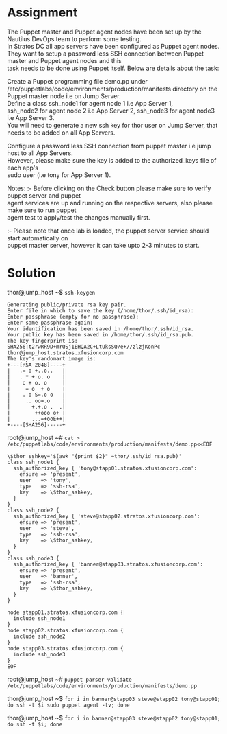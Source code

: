 # Assignment
The Puppet master and Puppet agent nodes have been set up by the Nautilus DevOps team to perform some testing.  
In Stratos DC all app servers have been configured as Puppet agent nodes.  
They want to setup a password less SSH connection between Puppet master and Puppet agent nodes and this  
task needs to be done using Puppet itself. Below are details about the task:

Create a Puppet programming file demo.pp under  
/etc/puppetlabs/code/environments/production/manifests directory on the Puppet master node i.e on Jump Server.  
Define a class ssh_node1 for agent node 1 i.e App Server 1,  
ssh_node2 for agent node 2 i.e App Server 2, ssh_node3 for agent node3 i.e App Server 3.  
You will need to generate a new ssh key for thor user on Jump Server, that needs to be added on all App Servers.

Configure a password less SSH connection from puppet master i.e jump host to all App Servers.  
However, please make sure the key is added to the authorized_keys file of each app's  
sudo user (i.e tony for App Server 1).

Notes: :- Before clicking on the Check button please make sure to verify puppet server and puppet  
agent services are up and running on the respective servers, also please make sure to run puppet  
agent test to apply/test the changes manually first.

:- Please note that once lab is loaded, the puppet server service should start automatically on  
puppet master server, however it can take upto 2-3 minutes to start.

# Solution
thor@jump_host ~$ `ssh-keygen`
```
Generating public/private rsa key pair.
Enter file in which to save the key (/home/thor/.ssh/id_rsa): 
Enter passphrase (empty for no passphrase): 
Enter same passphrase again: 
Your identification has been saved in /home/thor/.ssh/id_rsa.
Your public key has been saved in /home/thor/.ssh/id_rsa.pub.
The key fingerprint is:
SHA256:t2rwRR9D+mrQSj1EHQA2C+LtUksSQ/e+//zlzjKonPc thor@jump_host.stratos.xfusioncorp.com
The key's randomart image is:
+---[RSA 2048]----+
|   .= o +..o..   |
|   . * + o. o    |
|    o + o. o     |
|     = o  + o    |
|    . o S=.o o   |
|     .. oo=.o    |
|       +.+.o .  .|
|        ++ooo o+ |
|       ...=+ooE++|
+----[SHA256]-----+
```
root@jump_host ~# `cat > /etc/puppetlabs/code/environments/production/manifests/demo.pp<<EOF`
```
\$thor_sshkey='$(awk "{print $2}" ~thor/.ssh/id_rsa.pub)'
class ssh_node1 {
  ssh_authorized_key { 'tony@stapp01.stratos.xfusioncorp.com':
    ensure => 'present',
    user   => 'tony',
    type   => 'ssh-rsa',
    key    => \$thor_sshkey,
  }
}
class ssh_node2 {
  ssh_authorized_key { 'steve@stapp02.stratos.xfusioncorp.com':
    ensure => 'present',
    user   => 'steve',
    type   => 'ssh-rsa',
    key    => \$thor_sshkey,
  }
}
class ssh_node3 {
  ssh_authorized_key { 'banner@stapp03.stratos.xfusioncorp.com':
    ensure => 'present',
    user   => 'banner',
    type   => 'ssh-rsa',
    key    => \$thor_sshkey,
  }
}

node stapp01.stratos.xfusioncorp.com {
  include ssh_node1
}
node stapp02.stratos.xfusioncorp.com {
  include ssh_node2
}
node stapp03.stratos.xfusioncorp.com {
  include ssh_node3
}
EOF
```
root@jump_host ~# `puppet parser validate /etc/puppetlabs/code/environments/production/manifests/demo.pp`  

thor@jump_host ~$ `for i in banner@stapp03 steve@stapp02 tony@stapp01; do ssh -t $i sudo puppet agent -tv; done`  

thor@jump_host ~$ `for i in banner@stapp03 steve@stapp02 tony@stapp01; do ssh -t $i; done`
